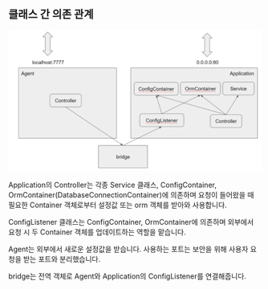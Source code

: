 ## 클래스 간 의존 관계
![](./structure.png)

Application의 Controller는 각종 Service 클래스, ConfigContainer, 
OrmContainer(DatabaseConnectionContainer)에 의존하며 요청이 들어왔을 때 필요한
Container 객체로부터 설정값 또는 orm 객체를 받아와 사용합니다.

ConfigListener 클래스는 ConfigContainer, OrmContainer에 의존하며 외부에서 요청 시
두 Container 객체를 업데이트하는 역할을 맡습니다.

Agent는 외부에서 새로운 설정값을 받습니다. 사용하는 포트는 보안을 위해 사용자 요청을 
받는 포트와 분리했습니다.

bridge는 전역 객체로 Agent와 Application의 ConfigListener를 연결해줍니다.
